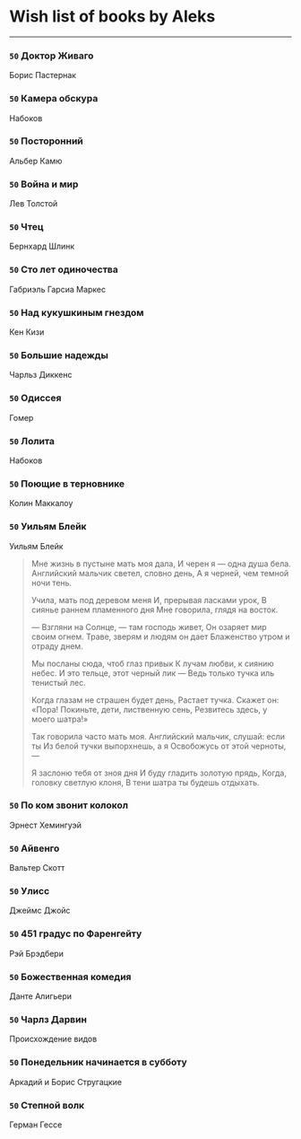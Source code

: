 # Wish list of books by Aleks
---

### `50` Доктор Живаго
Борис Пастернак

### `50` Камера обскура
Набоков

### `50` Посторонний
Альбер Камю

### `50` Война и мир
Лев Толстой

### `50` Чтец
Бернхард Шлинк

### `50` Сто лет одиночества
Габриэль Гарсиа Маркес

### `50` Над кукушкиным гнездом
Кен Кизи

### `50` Большие надежды
Чарльз Диккенс

### `50` Одиссея
Гомер

### `50` Лолита
Набоков

### `50` Поющие в терновнике
Колин Маккалоу

### `50` Уильям Блейк
Уильям Блейк
> Мне жизнь в пустыне мать моя дала,
> И черен я — одна душа бела.
> Английский мальчик светел, словно день,
> А я черней, чем темной ночи тень.
> 
> Учила, мать под деревом меня
> И, прерывая ласками урок,
> В сиянье раннем пламенного дня
> Мне говорила, глядя на восток.
> 
> — Взгляни на Солнце, — там господь живет,
> Он озаряет мир своим огнем.
> Траве, зверям и людям он дает
> Блаженство утром и отраду днем.
> 
> Мы посланы сюда, чтоб глаз привык
> К лучам любви, к сиянию небес.
> И это тельце, этот черный лик —
> Ведь только тучка иль тенистый лес.
> 
> Когда глазам не страшен будет день,
> Растает тучка. Скажет он: «Пора!
> Покиньте, дети, лиственную сень,
> Резвитесь здесь, у моего шатра!»
> 
> Так говорила часто мать моя.
> Английский мальчик, слушай: если ты
> Из белой тучки выпорхнешь, а я
> Освобожусь от этой черноты, —
> 
> Я заслоню тебя от зноя дня
> И буду гладить золотую прядь,
> Когда, головку светлую клоня,
> В тени шатра ты будешь отдыхать.

### `50` По ком звонит колокол
Эрнест Хемингуэй

### `50` Айвенго
Вальтер Скотт

### `50` Улисс
Джеймс Джойс

### `50` 451 градус по Фаренгейту
Рэй Брэдбери

### `50` Божественная комедия
Данте Алигьери

### `50` Чарлз Дарвин
Происхождение видов

### `50` Понедельник начинается в субботу
Аркадий и Борис Стругацкие

### `50` Степной волк
Герман Гессе

